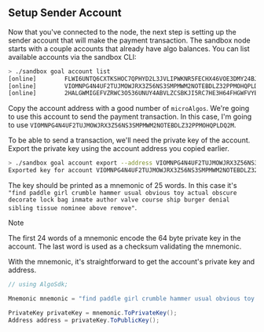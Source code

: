Setup Sender Account
--------------------

Now that you've connected to the node, the next step is setting up the sender account that will
make the payment transaction. The sandbox node starts with a couple accounts that already have
algo balances. You can list available accounts via the sandbox CLI:
```bash
> ./sandbox goal account list
[online]        FLWI6UNTQ6CXTKSHOC7QPHYD2L3JVLIPWKNR5FECHX46VOE3DMY24BJASY      FLWI6UNTQ6CXTKSHOC7QPHYD2L3JVLIPWKNR5FECHX46VOE3DMY24BJASY      2000000000000000 microAlgos
[online]        VIOMNPG4N4UF2TUJMOWJRX3Z56NS3SMPMWM2NOTEBDLZ32PPMOHQPLDQ2M      VIOMNPG4N4UF2TUJMOWJRX3Z56NS3SMPMWM2NOTEBDLZ32PPMOHQPLDQ2M      4000000000000000 microAlgos
[online]        2HALGWMIGEFVZRWC3O536UNUY4ABVLZCSBKJI5RC7HE3H64FHGWFVYE6E4      2HALGWMIGEFVZRWC3O536UNUY4ABVLZCSBKJI5RC7HE3H64FHGWFVYE6E4      4000000000000000 microAlgos
```
Copy the account address with a good number of `microAlgos`. We're going to use this account
to send the payment transaction. In this case, I'm going to use `VIOMNPG4N4UF2TUJMOWJRX3Z56NS3SMPMWM2NOTEBDLZ32PPMOHQPLDQ2M`.

To be able to send a transaction, we'll need the private key of the account. Export the private key
using the account address you copied earlier.
```bash
> ./sandbox goal account export --address VIOMNPG4N4UF2TUJMOWJRX3Z56NS3SMPMWM2NOTEBDLZ32PPMOHQPLDQ2M
Exported key for account VIOMNPG4N4UF2TUJMOWJRX3Z56NS3SMPMWM2NOTEBDLZ32PPMOHQPLDQ2M: "find paddle girl crumble hammer usual obvious toy actual obscure decorate lock bag inmate author valve course ship burger denial sibling tissue nominee above remove"
```
The key should be printed as a mnemonic of 25 words. In this case it's `"find paddle girl crumble hammer usual obvious toy actual obscure decorate lock bag inmate author valve course ship burger denial sibling tissue nominee above remove"`.

> [!Note]
> The first 24 words of a mnemonic encode the 64 byte private key in the account. The last word is used as a checksum validating the mnemonic.

With the mnemonic, it's straightforward to get the account's private key and address.
```csharp
// using AlgoSdk;

Mnemonic mnemonic = "find paddle girl crumble hammer usual obvious toy actual obscure decorate lock bag inmate author valve course ship burger denial sibling tissue nominee above remove";

PrivateKey privateKey = mnemonic.ToPrivateKey();
Address address = privateKey.ToPublicKey();
```
